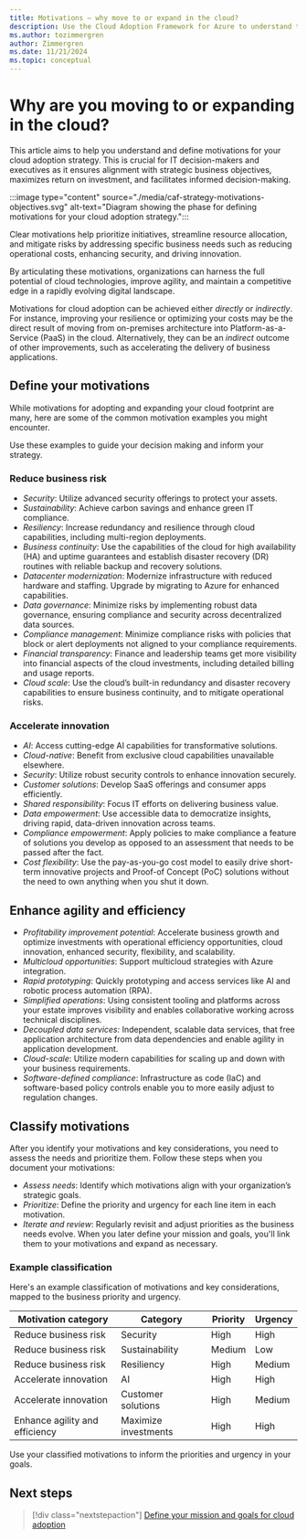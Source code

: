 ```yaml
---
title: Motivations – why move to or expand in the cloud?
description: Use the Cloud Adoption Framework for Azure to understand the motivations behind cloud migration that can help produce more successful business outcomes.
ms.author: tozimmergren
author: Zimmergren
ms.date: 11/21/2024
ms.topic: conceptual
---
```


# Why are you moving to or expanding in the cloud?

This article aims to help you understand and define motivations for your cloud adoption strategy. This is crucial for IT decision-makers and executives as it ensures alignment with strategic business objectives, maximizes return on investment, and facilitates informed decision-making.

:::image type="content" source="./media/caf-strategy-motivations-objectives.svg" alt-text="Diagram showing the phase for defining motivations for your cloud adoption strategy.":::

Clear motivations help prioritize initiatives, streamline resource allocation, and mitigate risks by addressing specific business needs such as reducing operational costs, enhancing security, and driving innovation.  

By articulating these motivations, organizations can harness the full potential of cloud technologies, improve agility, and maintain a competitive edge in a rapidly evolving digital landscape.

Motivations for cloud adoption can be achieved either _directly_ or _indirectly_. For instance, improving your resilience or optimizing your costs may be the direct result of moving from on-premises architecture into Platform-as-a-Service (PaaS) in the cloud. Alternatively, they can be an *indirect* outcome of other improvements, such as accelerating the delivery of business applications.

## Define your motivations

While motivations for adopting and expanding your cloud footprint are many, here are some of the common motivation examples you might encounter.  

Use these examples to guide your decision making and inform your strategy.

### Reduce business risk  

- _Security_: Utilize advanced security offerings to protect your assets.
- _Sustainability_: Achieve carbon savings and enhance green IT compliance.
- _Resiliency_: Increase redundancy and resilience through cloud capabilities, including multi-region deployments.
- _Business continuity_: Use the capabilities of the cloud for high availability (HA) and uptime guarantees and establish disaster recovery (DR) routines with reliable backup and recovery solutions.
- _Datacenter modernization_: Modernize infrastructure with reduced hardware and staffing. Upgrade by migrating to Azure for enhanced capabilities.
- _Data governance_: Minimize risks by implementing robust data governance, ensuring compliance and security across decentralized data sources.
- _Compliance management_: Minimize compliance risks with policies that block or alert deployments not aligned to your compliance requirements.  
- _Financial transparency_: Finance and leadership teams get more visibility into financial aspects of the cloud investments, including detailed billing and usage reports.
- _Cloud scale_: Use the cloud’s built-in redundancy and disaster recovery capabilities to ensure business continuity, and to mitigate operational risks.

### Accelerate innovation  

- _AI_: Access cutting-edge AI capabilities for transformative solutions.
- _Cloud-native_: Benefit from exclusive cloud capabilities unavailable elsewhere.
- _Security_: Utilize robust security controls to enhance innovation securely.
- _Customer solutions_: Develop SaaS offerings and consumer apps efficiently.
- _Shared responsibility_: Focus IT efforts on delivering business value.
- _Data empowerment_: Use accessible data to democratize insights, driving rapid, data-driven innovation across teams.
- _Compliance empowerment_: Apply policies to make compliance a feature of solutions you develop as opposed to an assessment that needs to be passed after the fact.
- _Cost flexibility_: Use the pay-as-you-go cost model to easily drive short-term innovative projects and Proof-of Concept (PoC) solutions without the need to own anything when you shut it down.

## Enhance agility and efficiency

- _Profitability improvement potential_: Accelerate business growth and optimize investments with operational efficiency opportunities, cloud innovation, enhanced security, flexibility, and scalability.
- _Multicloud opportunities_: Support multicloud strategies with Azure integration.
- _Rapid prototyping_: Quickly prototyping and access services like AI and robotic process automation (RPA).
- _Simplified operations_: Using consistent tooling and platforms across your estate improves visibility and enables collaborative working across technical disciplines.
- _Decoupled data services:_ Independent, scalable data services, that free application architecture from data dependencies and enable agility in application development.
- _Cloud-scale_: Utilize modern capabilities for scaling up and down with your business requirements.
- _Software-defined compliance_: Infrastructure as code (IaC) and software-based policy controls enable you to more easily adjust to regulation changes.

## Classify motivations

After you identify your motivations and key considerations, you need to assess the needs and prioritize them. Follow these steps when you document your motivations:

- _Assess needs_: Identify which motivations align with your organization’s strategic goals.
- _Prioritize_: Define the priority and urgency for each line item in each motivation.
- _Iterate and review_: Regularly revisit and adjust priorities as the business needs evolve. When you later define your mission and goals, you'll link them to your motivations and expand as necessary.

### Example classification

Here's an example classification of motivations and key considerations, mapped to the business priority and urgency.

| **Motivation category** | **Category** | **Priority** | **Urgency** |
|---------|---------|---------|---------|
| Reduce business risk | Security | High | High |
| Reduce business risk | Sustainability | Medium | Low |
| Reduce business risk | Resiliency | High | Medium |
| Accelerate innovation | AI | High | High |
| Accelerate innovation | Customer solutions | High | Medium |
| Enhance agility and efficiency | Maximize investments | High | High |

Use your classified motivations to inform the priorities and urgency in your goals.

## Next steps

> [!div class="nextstepaction"]
> [Define your mission and goals for cloud adoption](mission-objectives.md)
